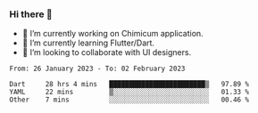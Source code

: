 ### Hi there 👋

<!--
**devcat37/devcat37** is a ✨ _special_ ✨ repository because its `README.md` (this file) appears on your GitHub profile.-->


- 🔭 I’m currently working on Chimicum application.
- 🌱 I’m currently learning Flutter/Dart.
- 👯 I’m looking to collaborate with UI designers.
<!-- - 🤔 I’m looking for help with ... -->

<!--START_SECTION:waka-->

```text
From: 26 January 2023 - To: 02 February 2023

Dart     28 hrs 4 mins   ████████████████████████▒   97.89 %
YAML     22 mins         ▒░░░░░░░░░░░░░░░░░░░░░░░░   01.33 %
Other    7 mins          ░░░░░░░░░░░░░░░░░░░░░░░░░   00.46 %
```

<!--END_SECTION:waka-->
